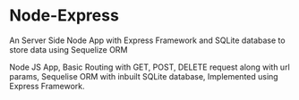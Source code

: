 # Node-Express
An Server Side Node App with Express Framework and SQLite database to store data using Sequelize ORM

Node JS App, 
Basic Routing with GET, POST, DELETE request along with url params,
Sequelise ORM with inbuilt SQLite database,
Implemented using Express Framework.


